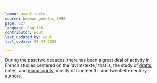 ```yaml
---

lemma: avant-texte
source: bowman_genetic_1990
page: 627
language: English
contributor: wout
last_updated_by: wout
last_update: 05-04-2020

---
```


During the past two decades, there has been a great deal of activity in French studies centered on the 'avant-texte,' that is, the study of [drafts](draft.html), notes, and [manuscripts](manuscript.html), mostly of nineteenth- and twentieth-century [authors](author.html).
